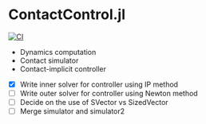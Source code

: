 # ContactControl.jl
[![CI](https://github.com/simon-lc/ContactControl.jl/actions/workflows/CI.yml/badge.svg)](https://github.com/simon-lc/ContactControl.jl/actions/workflows/CI.yml)

- Dynamics computation
- Contact simulator
- Contact-implicit controller

- [x] Write inner solver for controller using IP method
- [ ] Write outer solver for controller using Newton method
- [ ] Decide on the use of SVector vs SizedVector
- [ ] Merge simulator and simulator2
